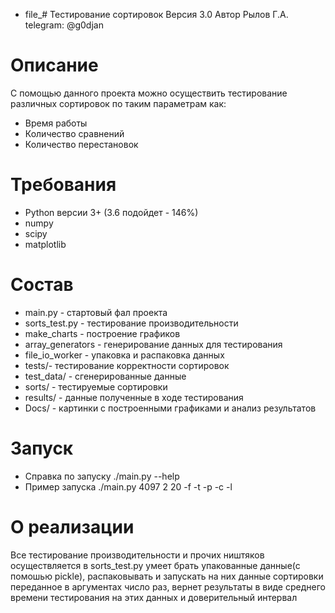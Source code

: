 
* file_# Тестирование сортировок
Версия 3.0
Автор Рылов Г.А. telegram: @g0djan
# Описание
C помощью данного проекта можно осуществить тестирование различных сортировок по таким параметрам как:
  * Время работы
  * Количество сравнений
  * Количество перестановок
# Требования
  * Python версии 3+ (3.6 подойдет - 146%)
  * numpy
  * scipy
  * matplotlib
# Состав
  * main.py - стартовый фал проекта
  * sorts_test.py - тестирование производительности
  * make_charts - построение графиков
  * array_generators - генерирование данных для тестирования
  * file_io_worker - упаковка и распаковка данных
  * tests/- тестирование корректности сортировок
  * test_data/ - сгенерированные данные
  * sorts/ - тестируемые сортировки
  * results/ - данные полученные в ходе тестирования
  * Docs/ - картинки с построенными графиками и анализ результатов
# Запуск
  * Справка по запуску ./main.py --help
  * Пример запуска ./main.py 4097 2 20 -f -t -p -c -l
# О реализации
Все тестирование производительности и прочих ништяков осуществляется в sorts_test.py 
умеет брать упакованные данные(с помошью pickle), распаковывать и запускать на них данные сортировки переданное в аргументах 
число раз, вернет результаты в виде среднего времени тестирования на этих данных и доверительный интервал
